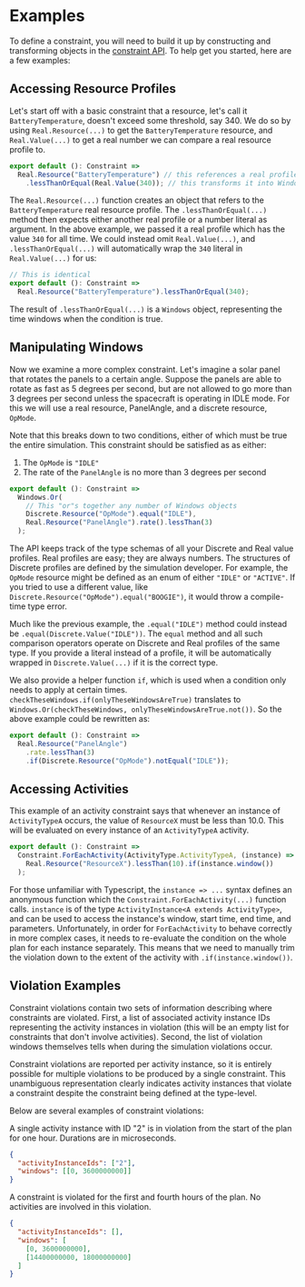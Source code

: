# Examples

To define a constraint, you will need to build it up by constructing and transforming objects in the [constraint API](../../../constraints-edsl-api/index). To help get you started, here are a few examples:

## Accessing Resource Profiles

Let's start off with a basic constraint that a resource, let's call it `BatteryTemperature`, doesn't exceed some threshold, say 340. We do so by using `Real.Resource(...)` to get the `BatteryTemperature` resource, and `Real.Value(...)` to get a real number we can compare a real resource profile to.

```typescript
export default (): Constraint =>
  Real.Resource("BatteryTemperature") // this references a real profile
    .lessThanOrEqual(Real.Value(340)); // this transforms it into Windows
```

The `Real.Resource(...)` function creates an object that refers to the `BatteryTemperature` real resource profile. The `.lessThanOrEqual(...)` method then expects either another real profile or a number literal as argument. In the above example, we passed it a real profile which has the value `340` for all time. We could instead omit `Real.Value(...)`, and `.lessThanOrEqual(...)` will automatically wrap the `340` literal in `Real.Value(...)` for us:

```typescript
// This is identical
export default (): Constraint =>
  Real.Resource("BatteryTemperature").lessThanOrEqual(340);
```

The result of `.lessThanOrEqual(...)` is a `Windows` object, representing the time windows when the condition is true.

## Manipulating Windows

Now we examine a more complex constraint. Let's imagine a solar panel that rotates the panels to a certain angle. Suppose the panels are able to rotate as fast as 5 degrees per second, but are not allowed to go more than 3 degrees per second unless the spacecraft is operating in IDLE mode. For this we will use a real resource, PanelAngle, and a discrete resource, `OpMode`.

Note that this breaks down to two conditions, either of which must be true the entire simulation. This constraint should be satisfied as as either:

1. The `OpMode` is `"IDLE"`
2. The rate of the `PanelAngle` is no more than 3 degrees per second

```typescript
export default (): Constraint =>
  Windows.Or(
    // This "or"s together any number of Windows objects
    Discrete.Resource("OpMode").equal("IDLE"),
    Real.Resource("PanelAngle").rate().lessThan(3)
  );
```

The API keeps track of the type schemas of all your Discrete and Real value profiles. Real profiles are easy; they are always numbers. The structures of Discrete profiles are defined by the simulation developer. For example, the `OpMode` resource might be defined as an enum of either `"IDLE"` or `"ACTIVE"`. If you tried to use a different value, like `Discrete.Resource("OpMode").equal("BOOGIE")`, it would throw a compile-time type error.

Much like the previous example, the `.equal("IDLE")` method could instead be `.equal(Discrete.Value("IDLE"))`. The `equal` method and all such comparison operators operate on Discrete and Real profiles of the same type. If you provide a literal instead of a profile, it will be automatically wrapped in `Discrete.Value(...)` if it is the correct type.

We also provide a helper function `if`, which is used when a condition only needs to apply at certain times. `checkTheseWindows.if(onlyTheseWindowsAreTrue)` translates to `Windows.Or(checkTheseWindows, onlyTheseWindowsAreTrue.not())`. So the above example could be rewritten as:

```typescript
export default (): Constraint =>
  Real.Resource("PanelAngle")
    .rate.lessThan(3)
    .if(Discrete.Resource("OpMode").notEqual("IDLE"));
```

## Accessing Activities

This example of an activity constraint says that whenever an instance of `ActivityTypeA` occurs, the value of `ResourceX` must be less than 10.0. This will be evaluated on every instance of an `ActivityTypeA` activity.

```typescript
export default (): Constraint =>
  Constraint.ForEachActivity(ActivityType.ActivityTypeA, (instance) =>
    Real.Resource("ResourceX").lessThan(10).if(instance.window())
  );
```

For those unfamiliar with Typescript, the `instance => ...` syntax defines an anonymous function which the `Constraint.ForEachActivity(...)` function calls. `instance` is of the type `ActivityInstance<A extends ActivityType>`, and can be used to access the instance's window, start time, end time, and parameters. Unfortunately, in order for `ForEachActivity` to behave correctly in more complex cases, it needs to re-evaluate the condition on the whole plan for each instance separately. This means that we need to manually trim the violation down to the extent of the activity with `.if(instance.window())`.

## Violation Examples

Constraint violations contain two sets of information describing where constraints are violated. First, a list of associated activity instance IDs representing the activity instances in violation (this will be an empty list for constraints that don't involve activities). Second, the list of violation windows themselves tells when during the simulation violations occur.

Constraint violations are reported per activity instance, so it is entirely possible for multiple violations to be produced by a single constraint. This unambiguous representation clearly indicates activity instances that violate a constraint despite the constraint being defined at the type-level.

Below are several examples of constraint violations:

A single activity instance with ID "2" is in violation from the start of the plan for one hour. Durations are in microseconds.

```json
{
  "activityInstanceIds": ["2"],
  "windows": [[0, 3600000000]]
}
```

A constraint is violated for the first and fourth hours of the plan. No activities are involved in this violation.

```json
{
  "activityInstanceIds": [],
  "windows": [
    [0, 3600000000],
    [14400000000, 18000000000]
  ]
}
```
